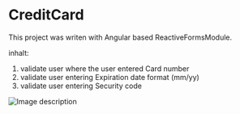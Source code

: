 # CreditCard

This project was writen with Angular based ReactiveFormsModule.

inhalt:
1. validate user where the user entered Card number
2. validate user entering Expiration date format (mm/yy)
3. validate user entering Security code


![Image description](http://www.unklick.de/images/credit_card.jpg)